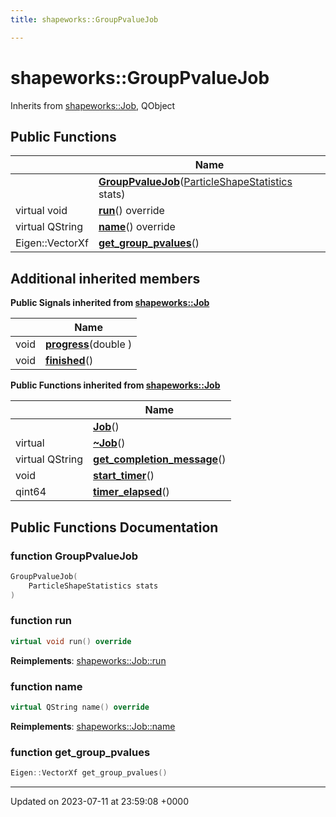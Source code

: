 ```yaml
---
title: shapeworks::GroupPvalueJob

---
```


# shapeworks::GroupPvalueJob





Inherits from [shapeworks::Job](../Classes/classshapeworks_1_1Job.md), QObject

## Public Functions

|                | Name           |
| -------------- | -------------- |
| | **[GroupPvalueJob](../Classes/classshapeworks_1_1GroupPvalueJob.md#function-grouppvaluejob)**([ParticleShapeStatistics](../Classes/classshapeworks_1_1ParticleShapeStatistics.md) stats) |
| virtual void | **[run](../Classes/classshapeworks_1_1GroupPvalueJob.md#function-run)**() override |
| virtual QString | **[name](../Classes/classshapeworks_1_1GroupPvalueJob.md#function-name)**() override |
| Eigen::VectorXf | **[get_group_pvalues](../Classes/classshapeworks_1_1GroupPvalueJob.md#function-get-group-pvalues)**() |

## Additional inherited members

**Public Signals inherited from [shapeworks::Job](../Classes/classshapeworks_1_1Job.md)**

|                | Name           |
| -------------- | -------------- |
| void | **[progress](../Classes/classshapeworks_1_1Job.md#signal-progress)**(double ) |
| void | **[finished](../Classes/classshapeworks_1_1Job.md#signal-finished)**() |

**Public Functions inherited from [shapeworks::Job](../Classes/classshapeworks_1_1Job.md)**

|                | Name           |
| -------------- | -------------- |
| | **[Job](../Classes/classshapeworks_1_1Job.md#function-job)**() |
| virtual | **[~Job](../Classes/classshapeworks_1_1Job.md#function-~job)**() |
| virtual QString | **[get_completion_message](../Classes/classshapeworks_1_1Job.md#function-get-completion-message)**() |
| void | **[start_timer](../Classes/classshapeworks_1_1Job.md#function-start-timer)**() |
| qint64 | **[timer_elapsed](../Classes/classshapeworks_1_1Job.md#function-timer-elapsed)**() |


## Public Functions Documentation

### function GroupPvalueJob

```cpp
GroupPvalueJob(
    ParticleShapeStatistics stats
)
```


### function run

```cpp
virtual void run() override
```


**Reimplements**: [shapeworks::Job::run](../Classes/classshapeworks_1_1Job.md#function-run)


### function name

```cpp
virtual QString name() override
```


**Reimplements**: [shapeworks::Job::name](../Classes/classshapeworks_1_1Job.md#function-name)


### function get_group_pvalues

```cpp
Eigen::VectorXf get_group_pvalues()
```


-------------------------------

Updated on 2023-07-11 at 23:59:08 +0000